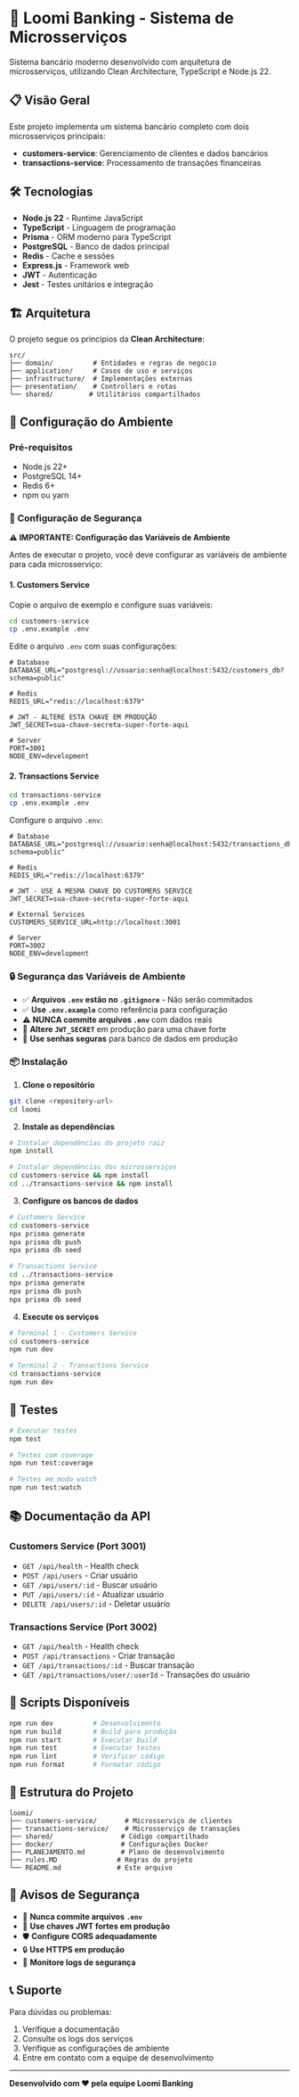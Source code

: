 # 🏦 Loomi Banking - Sistema de Microsserviços

Sistema bancário moderno desenvolvido com arquitetura de microsserviços, utilizando Clean Architecture, TypeScript e Node.js 22.

## 📋 Visão Geral

Este projeto implementa um sistema bancário completo com dois microsserviços principais:
- **customers-service**: Gerenciamento de clientes e dados bancários
- **transactions-service**: Processamento de transações financeiras

## 🛠 Tecnologias

- **Node.js 22** - Runtime JavaScript
- **TypeScript** - Linguagem de programação
- **Prisma** - ORM moderno para TypeScript
- **PostgreSQL** - Banco de dados principal
- **Redis** - Cache e sessões
- **Express.js** - Framework web
- **JWT** - Autenticação
- **Jest** - Testes unitários e integração

## 🏗 Arquitetura

O projeto segue os princípios da **Clean Architecture**:

```
src/
├── domain/          # Entidades e regras de negócio
├── application/     # Casos de uso e serviços
├── infrastructure/  # Implementações externas
├── presentation/    # Controllers e rotas
└── shared/         # Utilitários compartilhados
```

## 🚀 Configuração do Ambiente

### Pré-requisitos

- Node.js 22+
- PostgreSQL 14+
- Redis 6+
- npm ou yarn

### 🔐 Configuração de Segurança

**⚠️ IMPORTANTE: Configuração das Variáveis de Ambiente**

Antes de executar o projeto, você deve configurar as variáveis de ambiente para cada microsserviço:

#### 1. Customers Service

Copie o arquivo de exemplo e configure suas variáveis:
```bash
cd customers-service
cp .env.example .env
```

Edite o arquivo `.env` com suas configurações:
```env
# Database
DATABASE_URL="postgresql://usuario:senha@localhost:5432/customers_db?schema=public"

# Redis
REDIS_URL="redis://localhost:6379"

# JWT - ALTERE ESTA CHAVE EM PRODUÇÃO
JWT_SECRET=sua-chave-secreta-super-forte-aqui

# Server
PORT=3001
NODE_ENV=development
```

#### 2. Transactions Service

```bash
cd transactions-service
cp .env.example .env
```

Configure o arquivo `.env`:
```env
# Database
DATABASE_URL="postgresql://usuario:senha@localhost:5432/transactions_db?schema=public"

# Redis
REDIS_URL="redis://localhost:6379"

# JWT - USE A MESMA CHAVE DO CUSTOMERS SERVICE
JWT_SECRET=sua-chave-secreta-super-forte-aqui

# External Services
CUSTOMERS_SERVICE_URL=http://localhost:3001

# Server
PORT=3002
NODE_ENV=development
```

### 🔒 Segurança das Variáveis de Ambiente

- ✅ **Arquivos `.env` estão no `.gitignore`** - Não serão commitados
- ✅ **Use `.env.example`** como referência para configuração
- ⚠️ **NUNCA commite arquivos `.env`** com dados reais
- 🔑 **Altere `JWT_SECRET`** em produção para uma chave forte
- 🔐 **Use senhas seguras** para banco de dados em produção

### 📦 Instalação

1. **Clone o repositório**
```bash
git clone <repository-url>
cd loomi
```

2. **Instale as dependências**
```bash
# Instalar dependências do projeto raiz
npm install

# Instalar dependências dos microsserviços
cd customers-service && npm install
cd ../transactions-service && npm install
```

3. **Configure os bancos de dados**
```bash
# Customers Service
cd customers-service
npx prisma generate
npx prisma db push
npx prisma db seed

# Transactions Service
cd ../transactions-service
npx prisma generate
npx prisma db push
npx prisma db seed
```

4. **Execute os serviços**
```bash
# Terminal 1 - Customers Service
cd customers-service
npm run dev

# Terminal 2 - Transactions Service
cd transactions-service
npm run dev
```

## 🧪 Testes

```bash
# Executar testes
npm test

# Testes com coverage
npm run test:coverage

# Testes em modo watch
npm run test:watch
```

## 📚 Documentação da API

### Customers Service (Port 3001)

- `GET /api/health` - Health check
- `POST /api/users` - Criar usuário
- `GET /api/users/:id` - Buscar usuário
- `PUT /api/users/:id` - Atualizar usuário
- `DELETE /api/users/:id` - Deletar usuário

### Transactions Service (Port 3002)

- `GET /api/health` - Health check
- `POST /api/transactions` - Criar transação
- `GET /api/transactions/:id` - Buscar transação
- `GET /api/transactions/user/:userId` - Transações do usuário

## 🔧 Scripts Disponíveis

```bash
npm run dev          # Desenvolvimento
npm run build        # Build para produção
npm run start        # Executar build
npm run test         # Executar testes
npm run lint         # Verificar código
npm run format       # Formatar código
```

## 📁 Estrutura do Projeto

```
loomi/
├── customers-service/       # Microsserviço de clientes
├── transactions-service/    # Microsserviço de transações
├── shared/                 # Código compartilhado
├── docker/                 # Configurações Docker
├── PLANEJAMENTO.md         # Plano de desenvolvimento
├── rules.MD               # Regras do projeto
└── README.md              # Este arquivo
```

## 🚨 Avisos de Segurança

- 🔐 **Nunca commite arquivos `.env`**
- 🔑 **Use chaves JWT fortes em produção**
- 🛡️ **Configure CORS adequadamente**
- 🔒 **Use HTTPS em produção**
- 📝 **Monitore logs de segurança**

## 📞 Suporte

Para dúvidas ou problemas:
1. Verifique a documentação
2. Consulte os logs dos serviços
3. Verifique as configurações de ambiente
4. Entre em contato com a equipe de desenvolvimento

---

**Desenvolvido com ❤️ pela equipe Loomi Banking**
